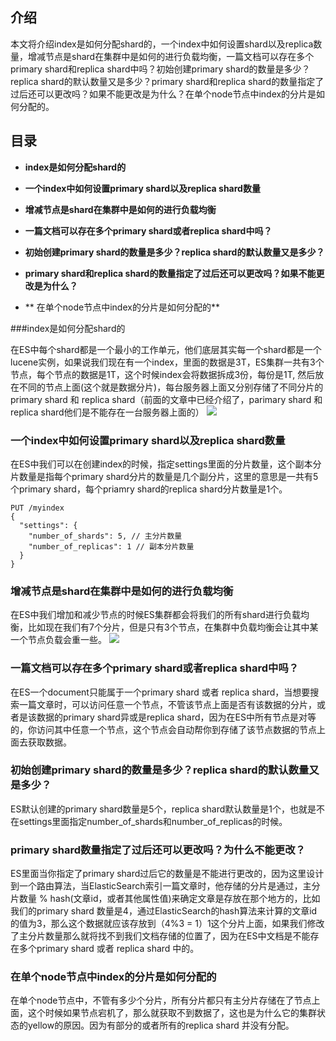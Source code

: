 ## 介绍
本文将介绍index是如何分配shard的，一个index中如何设置shard以及replica数量，增减节点是shard在集群中是如何的进行负载均衡，一篇文档可以存在多个primary shard和replica shard中吗？初始创建primary shard的数量是多少？replica shard的默认数量又是多少？primary shard和replica shard的数量指定了过后还可以更改吗？如果不能更改是为什么？在单个node节点中index的分片是如何分配的。

## 目录
- **index是如何分配shard的**

- **一个index中如何设置primary shard以及replica shard数量**

- **增减节点是shard在集群中是如何的进行负载均衡**

- **一篇文档可以存在多个primary shard或者replica shard中吗？**

- **初始创建primary shard的数量是多少？replica shard的默认数量又是多少？**

- **primary shard和replica shard的数量指定了过后还可以更改吗？如果不能更改是为什么？**

- ** 在单个node节点中index的分片是如何分配的**

###index是如何分配shard的

在ES中每个shard都是一个最小的工作单元，他们底层其实每一个shard都是一个lucene实例，如果说我们现在有一个index，里面的数据是3T，ES集群一共有3个节点，每个节点的数据是1T，这个时候index会将数据拆成3份，每份是1T, 然后放在不同的节点上面(这个就是数据分片)，每台服务器上面又分别存储了不同分片的primary shard 和 replica shard（前面的文章中已经介绍了，parimary shard 和 replica shard他们是不能存在一台服务器上面的）
![](http://uninote.com.cn/docs/1079089832/__pic/mbeIoYQs.png)
### 一个index中如何设置primary shard以及replica shard数量

在ES中我们可以在创建index的时候，指定settings里面的分片数量，这个副本分片数量是指每个primary shard分片的数量是几个副分片，这里的意思是一共有5个primary shard，每个priamry shard的replica shard分片数量是1个。
```
PUT /myindex
{
  "settings": {
    "number_of_shards": 5, // 主分片数量
    "number_of_replicas": 1 // 副本分片数量
  }
}
```

### 增减节点是shard在集群中是如何的进行负载均衡
在ES中我们增加和减少节点的时候ES集群都会将我们的所有shard进行负载均衡，比如现在我们有7个分片，但是只有3个节点，在集群中负载均衡会让其中某一个节点负载会重一些。
![](http://uninote.com.cn/docs/1079089832/__pic/x7PDc9Gz.png)
### 一篇文档可以存在多个primary shard或者replica shard中吗？
在ES一个document只能属于一个primary shard 或者 replica shard，当想要搜索一篇文章时，可以访问任意一个节点，不管该节点上面是否有该数据的分片，或者是该数据的primary shard异或是replica shard，因为在ES中所有节点是对等的，你访问其中任意一个节点，这个节点会自动帮你到存储了该节点数据的节点上面去获取数据。
### 初始创建primary shard的数量是多少？replica shard的默认数量又是多少？
ES默认创建的primary shard数量是5个，replica shard默认数量是1个，也就是不在settings里面指定number_of_shards和number_of_replicas的时候。
### primary shard数量指定了过后还可以更改吗？为什么不能更改？
ES里面当你指定了primary shard过后它的数量是不能进行更改的，因为这里设计到一个路由算法，当ElasticSearch索引一篇文章时，他存储的分片是通过，主分片数量 % hash(文章id，或者其他属性值)来确定文章是存放在那个地方的，比如我们的primary shard 数量是4，通过ElasticSearch的hash算法来计算的文章id的值为3，那么这个数据就应该存放到（4%3 = 1）1这个分片上面，如果我们修改了主分片数量那么就将找不到我们文档存储的位置了，因为在ES中文档是不能存在多个primary shard 或者 replica shard 中的。

### 在单个node节点中index的分片是如何分配的
在单个node节点中，不管有多少个分片，所有分片都只有主分片存储在了节点上面，这个时候如果节点宕机了，那么就获取不到数据了，这也是为什么它的集群状态的yellow的原因。因为有部分的或者所有的replica shard 并没有分配。